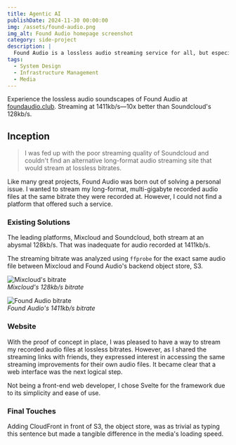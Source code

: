 ```yaml
---
title: Agentic AI
publishDate: 2024-11-30 00:00:00
img: /assets/found-audio.png
img_alt: Found Audio homepage screenshot
category: side-project
description: |
  Found Audio is a lossless audio streaming service for all, but especially your inner audiophile.
tags:
  - System Design
  - Infrastructure Management
  - Media
---
```


Experience the lossless audio soundscapes of Found Audio at [foundaudio.club](https://www.foundaudio.club). Streaming at 1411kb/s—10x better than Soundcloud's 128kb/s.

## Inception

> I was fed up with the poor streaming quality of Soundcloud and couldn't find an alternative long-format audio streaming site that would stream at lossless bitrates.

Like many great projects, Found Audio was born out of solving a personal issue. I wanted to stream my long-format, multi-gigabyte recorded audio files at the same bitrate they were recorded at. However, I could not find a platform that offered such a service.

### Existing Solutions

The leading platforms, Mixcloud and Soundcloud, both stream at an abysmal 128kb/s. That was inadequate for audio recorded at 1411kb/s.

The streaming bitrate was analyzed using `ffprobe` for the exact same audio file between Mixcloud and Found Audio's backend object store, S3.

![Mixcloud's bitrate](/assets/found-audio-ffprobe-mixcloud.png)  
_Mixcloud's 128kb/s bitrate_

![Found Audio bitrate](/assets/found-audio-ffprobe.png)  
_Found Audio's 1411kb/s bitrate_

### Website

With the proof of concept in place, I was pleased to have a way to stream my recorded audio files at lossless bitrates. However, as I shared the streaming links with friends, they expressed interest in accessing the same streaming improvements for their own audio files. It became clear that a web interface was the next logical step.

Not being a front-end web developer, I chose Svelte for the framework due to its simplicity and ease of use.

### Final Touches

Adding CloudFront in front of S3, the object store, was as trivial as typing this sentence but made a tangible difference in the media's loading speed.
